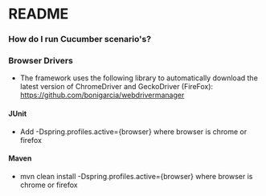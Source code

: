 # README #

### How do I run Cucumber scenario's? ###

### Browser Drivers

 * The framework uses the following library to automatically download the latest version of ChromeDriver and GeckoDriver (FireFox):
  https://github.com/bonigarcia/webdrivermanager

#### JUnit

 * Add -Dspring.profiles.active={browser} where browser is chrome or firefox


#### Maven
 * mvn clean install -Dspring.profiles.active={browser} where browser is chrome or firefox

